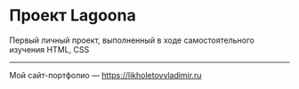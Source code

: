 # Проект Lagoona
Первый личный проект, выполненный в ходе самостоятельного изучения HTML, CSS

---
Мой сайт-портфолио — <https://likholetovvladimir.ru>
